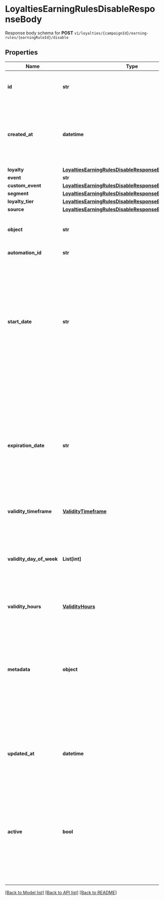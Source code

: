 # LoyaltiesEarningRulesDisableResponseBody

Response body schema for **POST** `v1/loyalties/{campaignId}/earning-rules/{earningRuleId}/disable`

## Properties
Name | Type | Description | Notes
------------ | ------------- | ------------- | -------------
**id** | **str** | Assigned by the Voucherify API, identifies the earning rule object. | [optional] 
**created_at** | **datetime** | Timestamp representing the date and time when the earning rule was created. The value is shown in the ISO 8601 format. | [optional] 
**loyalty** | [**LoyaltiesEarningRulesDisableResponseBodyLoyalty**](LoyaltiesEarningRulesDisableResponseBodyLoyalty.md) |  | [optional] 
**event** | **str** |  | [optional] 
**custom_event** | [**LoyaltiesEarningRulesDisableResponseBodyCustomEvent**](LoyaltiesEarningRulesDisableResponseBodyCustomEvent.md) |  | [optional] 
**segment** | [**LoyaltiesEarningRulesDisableResponseBodySegment**](LoyaltiesEarningRulesDisableResponseBodySegment.md) |  | [optional] 
**loyalty_tier** | [**LoyaltiesEarningRulesDisableResponseBodyLoyaltyTier**](LoyaltiesEarningRulesDisableResponseBodyLoyaltyTier.md) |  | [optional] 
**source** | [**LoyaltiesEarningRulesDisableResponseBodySource**](LoyaltiesEarningRulesDisableResponseBodySource.md) |  | [optional] 
**object** | **str** | The type of the object represented by JSON. Default is earning_rule. | [optional] [default to 'earning_rule']
**automation_id** | **str** | For internal use by Voucherify. | [optional] 
**start_date** | **str** | Start date defines when the earning rule starts to be active. Activation timestamp is presented in the ISO 8601 format. The earning rule is inactive before this date. If you do not define the start date for an earning rule, it will inherit the campaign start date by default. | [optional] 
**expiration_date** | **str** | Expiration date defines when the earning rule expires. Expiration timestamp is presented in the ISO 8601 format. The earning rule is inactive after this date. If you do not define the expiration date for an earning rule, it will inherit the campaign expiration date by default. | [optional] 
**validity_timeframe** | [**ValidityTimeframe**](ValidityTimeframe.md) |  | [optional] 
**validity_day_of_week** | **List[int]** | Integer array corresponding to the particular days of the week in which the voucher is valid.  - &#x60;0&#x60; Sunday - &#x60;1&#x60; Monday - &#x60;2&#x60; Tuesday - &#x60;3&#x60; Wednesday - &#x60;4&#x60; Thursday - &#x60;5&#x60; Friday - &#x60;6&#x60; Saturday | [optional] 
**validity_hours** | [**ValidityHours**](ValidityHours.md) |  | [optional] 
**metadata** | **object** | The metadata object stores all custom attributes assigned to the earning rule. A set of key/value pairs that you can attach to an earning rule object. It can be useful for storing additional information about the earning rule in a structured format. | [optional] 
**updated_at** | **datetime** | Timestamp representing the date and time when the earning rule was last updated in ISO 8601 format. | [optional] 
**active** | **bool** | A flag to toggle the earning rule on or off. You can disable an earning rule even though it&#39;s within the active period defined by the start_date and expiration_date of the campaign or the earning rule&#39;s own start_date and expiration_date. | [optional] [default to False]

[[Back to Model list]](../README.md#documentation-for-models) [[Back to API list]](../README.md#documentation-for-api-endpoints) [[Back to README]](../README.md)


